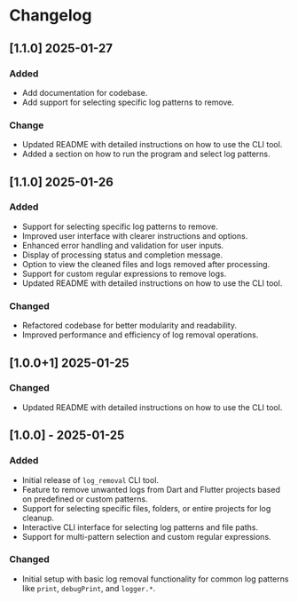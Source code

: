 # Changelog


## [1.1.0] 2025-01-27
### Added
- Add documentation for codebase.
- Add support for selecting specific log patterns to remove.

### Change
- Updated README with detailed instructions on how to use the CLI tool.
- Added a section on how to run the program and select log patterns.
  

## [1.1.0] 2025-01-26
### Added
- Support for selecting specific log patterns to remove.
- Improved user interface with clearer instructions and options.
- Enhanced error handling and validation for user inputs.
- Display of processing status and completion message.
- Option to view the cleaned files and logs removed after processing.
- Support for custom regular expressions to remove logs.
- Updated README with detailed instructions on how to use the CLI tool.
  
### Changed
- Refactored codebase for better modularity and readability.
- Improved performance and efficiency of log removal operations.

## [1.0.0+1] 2025-01-25

  
### Changed
- Updated README with detailed instructions on how to use the CLI tool.

## [1.0.0] - 2025-01-25
### Added
- Initial release of `log_removal` CLI tool.
- Feature to remove unwanted logs from Dart and Flutter projects based on predefined or custom patterns.
- Support for selecting specific files, folders, or entire projects for log cleanup.
- Interactive CLI interface for selecting log patterns and file paths.
- Support for multi-pattern selection and custom regular expressions.
  
### Changed
- Initial setup with basic log removal functionality for common log patterns like `print`, `debugPrint`, and `logger.*`.

